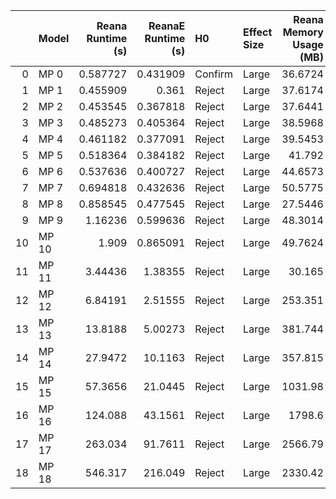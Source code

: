 |    | Model   |   Reana Runtime (s) |   ReanaE Runtime (s) | H0      | Effect Size   |   Reana Memory Usage (MB) |   ReanaE Memory Usage (MB) | H0      | Effect Size   |
|---:|:--------|--------------------:|---------------------:|:--------|:--------------|--------------------------:|---------------------------:|:--------|:--------------|
|  0 | MP 0    |            0.587727 |             0.431909 | Confirm | Large         |                   36.6724 |                    36.6694 | Confirm | Medium        |
|  1 | MP 1    |            0.455909 |             0.361    | Reject  | Large         |                   37.6174 |                    31.5485 | Reject  | Large         |
|  2 | MP 2    |            0.453545 |             0.367818 | Reject  | Large         |                   37.6441 |                    31.5686 | Reject  | Large         |
|  3 | MP 3    |            0.485273 |             0.405364 | Reject  | Large         |                   38.5968 |                    31.6831 | Reject  | Large         |
|  4 | MP 4    |            0.461182 |             0.377091 | Reject  | Large         |                   39.5453 |                    32.6573 | Reject  | Small         |
|  5 | MP 5    |            0.518364 |             0.384182 | Reject  | Large         |                   41.792  |                    32.6573 | Reject  | Large         |
|  6 | MP 6    |            0.537636 |             0.400727 | Reject  | Large         |                   44.6573 |                    33.6381 | Reject  | Large         |
|  7 | MP 7    |            0.694818 |             0.432636 | Reject  | Large         |                   50.5775 |                    35.5476 | Reject  | Large         |
|  8 | MP 8    |            0.858545 |             0.477545 | Reject  | Large         |                   27.5446 |                    38.5775 | Reject  | Large         |
|  9 | MP 9    |            1.16236  |             0.599636 | Reject  | Large         |                   48.3014 |                    44.6573 | Reject  | Large         |
| 10 | MP 10   |            1.909    |             0.865091 | Reject  | Large         |                   49.7624 |                    28.6609 | Reject  | Large         |
| 11 | MP 11   |            3.44436  |             1.38355  | Reject  | Large         |                   30.165  |                    41.2639 | Reject  | Large         |
| 12 | MP 12   |            6.84191  |             2.51555  | Reject  | Large         |                  253.351  |                    47.7026 | Reject  | Large         |
| 13 | MP 13   |           13.8188   |             5.00273  | Reject  | Large         |                  381.744  |                   148.861  | Reject  | Large         |
| 14 | MP 14   |           27.9472   |            10.1163   | Reject  | Large         |                  357.815  |                   320.29   | Reject  | Medium        |
| 15 | MP 15   |           57.3656   |            21.0445   | Reject  | Large         |                 1031.98   |                   225.836  | Reject  | Large         |
| 16 | MP 16   |          124.088    |            43.1561   | Reject  | Large         |                 1798.6    |                   481.376  | Reject  | Large         |
| 17 | MP 17   |          263.034    |            91.7611   | Reject  | Large         |                 2566.79   |                  1320.69   | Reject  | Large         |
| 18 | MP 18   |          546.317    |           216.049    | Reject  | Large         |                 2330.42   |                  1708.61   | Reject  | Large         |
